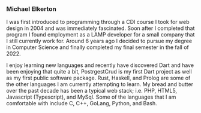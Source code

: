 ### Michael Elkerton

I was first introduced to programming through a CDI course I took for web design in 2004 and was immediately fascinated. Soon after I completed that program I found employment as a LAMP developer for a small company that I still currently work for. Around 6 years ago I decided to pursue my degree in Computer Science and finally completed my final semester in the fall of 2022.

I enjoy learning new languages and recently have discovered Dart and have been enjoying that quite a bit, PostrgestCrud is my first Dart project as well as my first public software package. Rust, Haskell, and Prolog are some of the other languages I am currently attempting to learn. My bread and butter over the past decade has been a typical web stack; i.e. PHP, HTML5, Javascript (Typescript), and MySql. Some of the languages that I am comfortable with include C, C++, GoLang, Python, and Bash.
